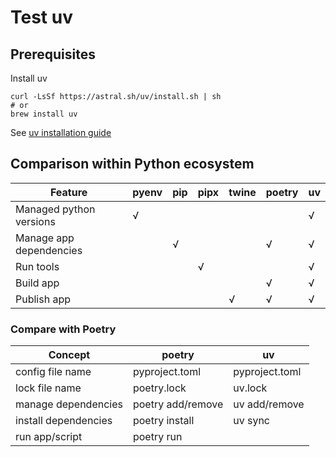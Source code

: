 # Test uv


## Prerequisites

Install uv

```shell
curl -LsSf https://astral.sh/uv/install.sh | sh
# or
brew install uv
```

See [uv installation guide](https://docs.astral.sh/uv/getting-started/installation/)


## Comparison within Python ecosystem

| Feature                 | pyenv | pip | pipx | twine | poetry | uv |
|-------------------------|-------|-----|------|-------|--------|----|
| Managed python versions | √     |     |      |       |        | √  |
| Manage app dependencies |       | √   |      |       | √      | √  |
| Run tools               |       |     | √    |       |        | √  |
| Build app               |       |     |      |       | √      | √  |
| Publish app             |       |     |      | √     | √      | √  |


### Compare with Poetry

| Concept              | poetry                  | uv                  |
|----------------------|-------------------------|---------------------|
| config file name     | pyproject.toml          | pyproject.toml      |
| lock file name       | poetry.lock             | uv.lock             |
| manage dependencies  | poetry add/remove <dep> | uv add/remove <dep> |
| install dependencies | poetry install          | uv sync             |
| run app/script       | poetry run <script>     | uv run <script>     |

uv is quite similar to poetry commands


## How to

See all features on [uv documentation](https://docs.astral.sh/uv/getting-started/features/)

### Manage python (same as pyenv)

```shell
uv python install 3.13
```

### Install, build and run application 

```shell
uv venv -p 3.13
uv sync
uv run hello  # hello is defined in pyproject.toml as `project.scripts` to run test_uv/app.py:main function
# almost equivalent of (because main() is called in app.py's __main__ section)
uv run src/test_uv/app.py
```

## Use tools


### Option 1: tool as app dependency

```shell
uv add ruff --dev
```

ruff is installed in application venv


### Option 2: tool as uv tool

The uv tools are installed in a separate venv from our application. This works because ruff does not need application installed (only source code):

```shell
# Equivalent
uvx ruff check src/
uv tool run ruff check src/

# Optionally install the tool
uv tool install ruff  # installed in $HOME/.local/...
ruff check src/  # because ruff available in PATH var 
```

But this fails because pytest requires to import our application modules:


```shell
uvx pytest tests/
# Throws the error: No module named 'test_uv'

# pytest must be installed as app dependency
uv add pytest --dev
uv run pytest tests/  # runs in our application venv
```


## pip

`uv pip` is a drop-in replacement of standard `pip` command. 

```shell
uv pip install pydantic  # installs dep in our app venv

uv pip list  # should print all "uv installed" dep and pydantic (+ its deps) 
```

pip installed libraries are not managed by uv. Running a uv sync would uninstall the pip installed libs.

```shell
# Considering a blank app (no dependency)
uv add ruff  # first dep
uv pip list
# Package Version 
# ------- -------
# ruff    0.14.0

uv pip install pydantic
uv pip list
# Package       Version 
# ------------- -------
# ruff          0.14.0
# pydantic      2.12.0
# pydantic-core 2.41.4
# ...

uv sync  # uninstall "pip installed" pydantic, pydantic-core
uv pip list
# Package Version 
# ------- -------
# ruff    0.14.0
```



## Clean cache

Some libraries are heavy

```shell
uv cache clean  # all lib
uv cache clean ruff torch  # specific libs
```


## Docker

uv provides several ways to use uv in docker:
1. Distroless Docker images (do not contain anything but the uv binaries)
2. Derived images including an operating system with uv pre-installed


### Using distroless

```dockerfile
FROM python:3.12-slim-trixie 
# or any safely built python image

COPY --from=ghcr.io/astral-sh/uv:latest /uv /uvx /bin/
```


### Using derived image

```shell
docker run --rm -it ghcr.io/astral-sh/uv:debian uv --help
```

### Best practices

* Compiling bytecode: `UV_COMPILE_BYTECODE` 
* Caching: `UV_CACHE_DIR`
* Link mode to "copy": `UV_LINK_MODE`
* Example of [multistage build](https://github.com/astral-sh/uv-docker-example/blob/main/multistage.Dockerfile)
